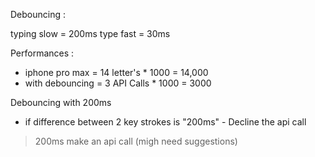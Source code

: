 Debouncing :

typing slow = 200ms
type fast = 30ms


Performances :
- iphone pro max = 14 letter's * 1000 = 14,000
- with debouncing = 3 API Calls * 1000 = 3000


Debouncing with 200ms
- if difference between 2 key strokes is "200ms" - Decline the api call
>200ms make an api call (migh need suggestions)